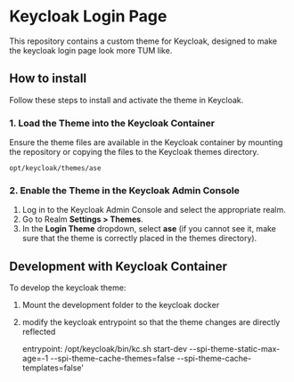 
# Keycloak Login Page
This repository contains a custom theme for Keycloak, designed to make the keycloak login page look more TUM like.

## How to install
Follow these steps to install and activate the theme in Keycloak.


### 1. Load the Theme into the Keycloak Container
Ensure the theme files are available in the Keycloak container by mounting the repository or copying the files to the Keycloak themes directory.

    opt/keycloak/themes/ase

### 2. Enable the Theme in the Keycloak Admin Console
1. Log in to the Keycloak Admin Console and select the appropriate realm.
2. Go to Realm **Settings > Themes**.
3. In the **Login Theme** dropdown, select **ase** (if you cannot see it, make sure that the theme is correctly placed in the themes directory).

## Development with Keycloak Container
To develop the keycloak theme:
1. Mount the development folder to the keycloak docker
2. modify the keycloak entrypoint so that the theme changes are directly reflected

    entrypoint: /opt/keycloak/bin/kc.sh start-dev --spi-theme-static-max-age=-1 --spi-theme-cache-themes=false --spi-theme-cache-templates=false'
